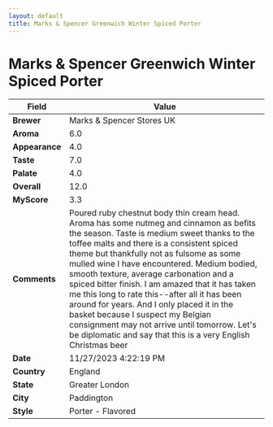 ```yaml
---
layout: default
title: Marks & Spencer Greenwich Winter Spiced Porter
---
```


# Marks & Spencer Greenwich Winter Spiced Porter

| Field         | Value                                                                                                   |
|---------------|---------------------------------------------------------------------------------------------------------|
| **Brewer**    | Marks & Spencer Stores UK                                                                                        |
| **Aroma**     | 6.0                                                                                         |
| **Appearance**| 4.0                                                                                    |
| **Taste**     | 7.0                                                                                         |
| **Palate**    | 4.0                                                                                        |
| **Overall**   | 12.0                                                                                       |
| **MyScore**   | 3.3                                                                                       |
| **Comments**  | Poured ruby chestnut body thin cream head. Aroma has some nutmeg and cinnamon as befits the season. Taste is medium sweet thanks to the toffee malts and there is a consistent spiced theme but thankfully not as fulsome as some mulled wine I have encountered. Medium bodied, smooth texture, average carbonation and a spiced bitter finish. I am amazed that it has taken me this long to rate this--after all it has been around for years. And I only placed it in the basket because I suspect my Belgian consignment may not arrive until tomorrow. Let's be diplomatic and say that this is a very English Christmas beer                                                                                      |
| **Date**      | 11/27/2023 4:22:19 PM                                                                                          |
| **Country**   | England                                                                                       |
| **State**     | Greater London                                                                                         |
| **City**      | Paddington                                                                                          |
| **Style**     | Porter - Flavored                                                                                         |
